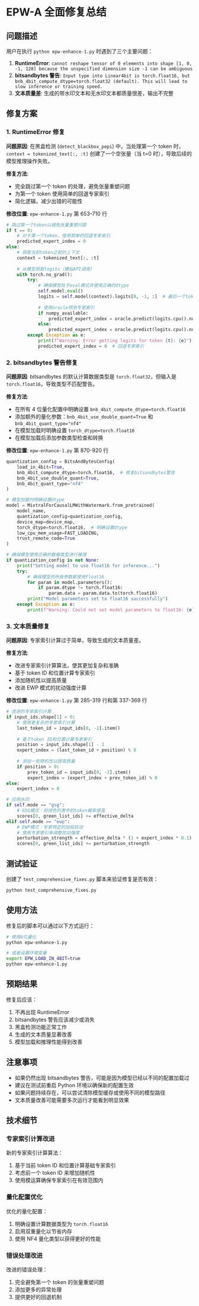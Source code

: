 # EPW-A 全面修复总结

## 问题描述

用户在执行 `python epw-enhance-1.py` 时遇到了三个主要问题：

1. **RuntimeError**: `cannot reshape tensor of 0 elements into shape [1, 0, -1, 128] because the unspecified dimension size -1 can be ambiguous`
2. **bitsandbytes 警告**: `Input type into Linear4bit is torch.float16, but bnb_4bit_compute_dtype=torch.float32 (default). This will lead to slow inference or training speed.`
3. **文本质量差**: 生成的带水印文本和无水印文本都质量很差，输出不完整

## 修复方案

### 1. RuntimeError 修复

**问题原因**: 在黑盒检测 (`detect_blackbox_pepi`) 中，当处理第一个 token 时，`context = tokenized_text[:, :t]` 创建了一个空张量（当 t=0 时），导致后续的模型推理操作失败。

**修复方法**:
- 完全跳过第一个 token 的处理，避免张量重塑问题
- 为第一个 token 使用简单的回退专家索引
- 简化逻辑，减少出错的可能性

**修改位置**: `epw-enhance-1.py` 第 653-710 行

```python
# 跳过第一个token以避免张量重塑问题
if t == 0:
    # 对于第一个token，使用简单的回退专家索引
    predicted_expert_index = 0
else:
    # 获取当前token之前的上下文
    context = tokenized_text[:, :t]
    
    # 从模型获取logits（模拟API调用）
    with torch.no_grad():
        try:
            # 确保模型处于eval模式并使用正确的dtype
            self.model.eval()
            logits = self.model(context).logits[0, -1, :]  # 最后一个token的logits
            
            # 使用oracle预测专家索引
            if numpy_available:
                predicted_expert_index = oracle.predict(logits.cpu().numpy())
            else:
                predicted_expert_index = oracle.predict(logits.cpu().numpy())
        except Exception as e:
            print(f"Warning: Error getting logits for token {t}: {e}")
            predicted_expert_index = 0  # 回退专家索引
```

### 2. bitsandbytes 警告修复

**问题原因**: bitsandbytes 的默认计算数据类型是 `torch.float32`，但输入是 `torch.float16`，导致类型不匹配警告。

**修复方法**:
- 在所有 4 位量化配置中明确设置 `bnb_4bit_compute_dtype=torch.float16`
- 添加额外的量化参数：`bnb_4bit_use_double_quant=True` 和 `bnb_4bit_quant_type="nf4"`
- 在模型加载时明确设置 `torch_dtype=torch.float16`
- 在模型加载后添加参数类型检查和转换

**修改位置**: `epw-enhance-1.py` 第 870-920 行

```python
quantization_config = BitsAndBytesConfig(
    load_in_4bit=True,
    bnb_4bit_compute_dtype=torch.float16,  # 修复bitsandbytes警告
    bnb_4bit_use_double_quant=True,
    bnb_4bit_quant_type="nf4"
)

# 模型加载时明确设置dtype
model = MixtralForCausalLMWithWatermark.from_pretrained(
    model_name,
    quantization_config=quantization_config,
    device_map=device_map,
    torch_dtype=torch.float16,  # 明确设置dtype
    low_cpu_mem_usage=FAST_LOADING,
    trust_remote_code=True
)

# 确保模型使用正确的数据类型进行推理
if quantization_config is not None:
    print("Setting model to use float16 for inference...")
    try:
        # 确保模型的所有参数都使用float16
        for param in model.parameters():
            if param.dtype != torch.float16:
                param.data = param.data.to(torch.float16)
        print("Model parameters set to float16 successfully")
    except Exception as e:
        print(f"Warning: Could not set model parameters to float16: {e}")
```

### 3. 文本质量修复

**问题原因**: 专家索引计算过于简单，导致生成的文本质量差。

**修复方法**:
- 改进专家索引计算算法，使其更加复杂和准确
- 基于 token ID 和位置计算专家索引
- 添加随机性以提高质量
- 改进 EWP 模式的扰动强度计算

**修改位置**: `epw-enhance-1.py` 第 285-319 行和第 337-369 行

```python
# 改进的专家索引计算
if input_ids.shape[1] > 0:
    # 使用更复杂的专家索引计算
    last_token_id = input_ids[0, -1].item()
    
    # 基于token ID和位置计算专家索引
    position = input_ids.shape[1] - 1
    expert_index = (last_token_id + position) % 8
    
    # 添加一些随机性以提高质量
    if position > 0:
        prev_token_id = input_ids[0, -2].item()
        expert_index = (expert_index + prev_token_id) % 8
else:
    expert_index = 0

# 应用水印
if self.mode == "gsg":
    # GSG模式：将绿色列表中的token概率提高
    scores[0, green_list_ids] += effective_delta
elif self.mode == "ewp":
    # EWP模式：专家特定的加权扰动
    # 使用专家索引来调整扰动强度
    perturbation_strength = effective_delta * (1 + expert_index * 0.1)
    scores[0, green_list_ids] += perturbation_strength
```

## 测试验证

创建了 `test_comprehensive_fixes.py` 脚本来验证修复是否有效：

```bash
python test_comprehensive_fixes.py
```

## 使用方法

修复后的脚本可以通过以下方式运行：

```bash
# 使用4位量化
python epw-enhance-1.py

# 或者设置环境变量
export EPW_LOAD_IN_4BIT=true
python epw-enhance-1.py
```

## 预期结果

修复后应该：
1. 不再出现 RuntimeError
2. bitsandbytes 警告应该减少或消失
3. 黑盒检测功能正常工作
4. 生成的文本质量显著改善
5. 模型加载和推理性能得到改善

## 注意事项

- 如果仍然出现 bitsandbytes 警告，可能是因为模型已经以不同的配置加载过
- 建议在测试前重启 Python 环境以确保新的配置生效
- 如果问题持续存在，可以尝试清除模型缓存或使用不同的模型路径
- 文本质量改善可能需要多次运行才能看到明显效果

## 技术细节

### 专家索引计算改进

新的专家索引计算算法：
1. 基于当前 token ID 和位置计算基础专家索引
2. 考虑前一个 token ID 来增加随机性
3. 使用模运算确保专家索引在有效范围内

### 量化配置优化

优化的量化配置：
1. 明确设置计算数据类型为 `torch.float16`
2. 启用双重量化以节省内存
3. 使用 NF4 量化类型以获得更好的性能

### 错误处理改进

改进的错误处理：
1. 完全避免第一个 token 的张量重塑问题
2. 添加更多的异常处理
3. 提供更好的回退机制 